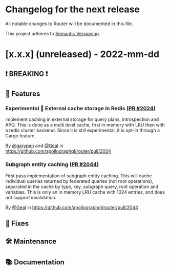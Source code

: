 # Changelog for the next release

All notable changes to Router will be documented in this file.

This project adheres to [Semantic Versioning](https://semver.org/spec/v2.0.0.html).

<!-- <THIS IS AN EXAMPLE, DO NOT REMOVE>

# [x.x.x] (unreleased) - 2022-mm-dd
> Important: X breaking changes below, indicated by **❗ BREAKING ❗**
## ❗ BREAKING ❗
## 🚀 Features
## 🐛 Fixes
## 🛠 Maintenance
## 📚 Documentation

## Example section entry format

### Headline ([Issue #ISSUE_NUMBER](https://github.com/apollographql/router/issues/ISSUE_NUMBER))

Description! And a link to a [reference](http://url)

By [@USERNAME](https://github.com/USERNAME) in https://github.com/apollographql/router/pull/PULL_NUMBER
-->

# [x.x.x] (unreleased) - 2022-mm-dd

## ❗ BREAKING ❗
## 🚀 Features

### **Experimental** 🥼 External cache storage in Redis ([PR #2024](https://github.com/apollographql/router/pull/2024))

implement caching in external storage for query plans, introspection and APQ. This is done as a multi level cache, first in
memory with LRU then with a redis cluster backend. Since it is still experimental, it is opt-in through a Cargo feature.

By [@garypen](https://github.com/garypen) and [@Geal](https://github.com/Geal) in https://github.com/apollographql/router/pull/2024

### Subgraph entity caching ([PR #2044](https://github.com/apollographql/router/pull/2044))

First pass implementation of subgraph entity caching. This will cache individual queries returned by
federated queries (not root operations), separated in the cache by type, key, subgraph query,
root operation and variables.
This is only an in memory LRU cache with 1024 entries, and does not support invalidation.

By [@Geal](https://github.com/Geal) in https://github.com/apollographql/router/pull/2044

## 🐛 Fixes
## 🛠 Maintenance
## 📚 Documentation
